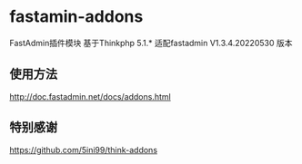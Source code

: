 # fastamin-addons
FastAdmin插件模块 基于Thinkphp 5.1.*  适配fastadmin V1.3.4.20220530 版本

## 使用方法
http://doc.fastadmin.net/docs/addons.html

## 特别感谢
https://github.com/5ini99/think-addons